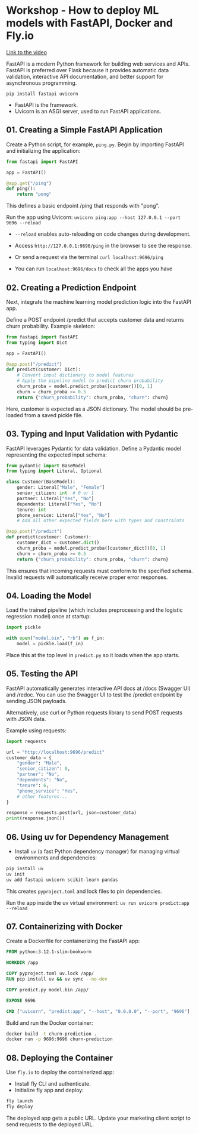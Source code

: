 # Workshop - How to deploy ML models with FastAPI, Docker and Fly.io

[Link to the video](https://www.youtube.com/watch?v=jzGzw98Eikk)

FastAPI is a modern Python framework for building web services and APIs. FastAPI is preferred over Flask because it provides automatic data validation, interactive API documentation, and better support for asynchronous programming.

`pip install fastapi uvicorn`

- FastAPI is the framework.
- Uvicorn is an ASGI server, used to run FastAPI applications.

## 01. Creating a Simple FastAPI Application
Create a Python script, for example, `ping.py`. Begin by importing FastAPI and initializing the application:

```python 
from fastapi import FastAPI

app = FastAPI()

@app.get("/ping")
def ping():
    return "pong"

```

This defines a basic endpoint /ping that responds with "pong".

Run the app using Uvicorn:
`uvicorn ping:app --host 127.0.0.1 --port 9696 --reload`

- `--reload` enables auto-reloading on code changes during development.

- Access `http://127.0.0.1:9696/ping` in the browser to see the response.

- Or send a request via the terminal `curl localhost:9696/ping`

- You can run `localhost:9696/docs` to check all the apps you have

## 02. Creating a Prediction Endpoint
Next, integrate the machine learning model prediction logic into the FastAPI app.

Define a POST endpoint /predict that accepts customer data and returns churn probability.
Example skeleton:

```python
from fastapi import FastAPI
from typing import Dict

app = FastAPI()

@app.post("/predict")
def predict(customer: Dict):
    # Convert input dictionary to model features
    # Apply the pipeline model to predict churn probability
    churn_proba = model.predict_proba([customer])[0, 1]
    churn = churn_proba >= 0.5
    return {"churn_probability": churn_proba, "churn": churn}

```

Here, customer is expected as a JSON dictionary.
The model should be pre-loaded from a saved pickle file.

##  03. Typing and Input Validation with Pydantic
FastAPI leverages Pydantic for data validation. Define a Pydantic model representing the expected input schema:

``` python
from pydantic import BaseModel
from typing import Literal, Optional

class Customer(BaseModel):
    gender: Literal["Male", "Female"]
    senior_citizen: int  # 0 or 1
    partner: Literal["Yes", "No"]
    dependents: Literal["Yes", "No"]
    tenure: int
    phone_service: Literal["Yes", "No"]
    # Add all other expected fields here with types and constraints

@app.post("/predict")
def predict(customer: Customer):
    customer_dict = customer.dict()
    churn_proba = model.predict_proba([customer_dict])[0, 1]
    churn = churn_proba >= 0.5
    return {"churn_probability": churn_proba, "churn": churn}

```

This ensures that incoming requests must conform to the specified schema.
Invalid requests will automatically receive proper error responses.

## 04. Loading the Model
Load the trained pipeline (which includes preprocessing and the logistic regression model) once at startup:

```py
import pickle

with open("model.bin", "rb") as f_in:
    model = pickle.load(f_in)
```

Place this at the top level in `predict.py` so it loads when the app starts.

## 05. Testing the API
FastAPI automatically generates interactive API docs at /docs (Swagger UI) and /redoc.
You can use the Swagger UI to test the /predict endpoint by sending JSON payloads.

Alternatively, use curl or Python requests library to send POST requests with JSON data.

Example using requests:

```python
import requests

url = "http://localhost:9696/predict"
customer_data = {
    "gender": "Male",
    "senior_citizen": 0,
    "partner": "No",
    "dependents": "No",
    "tenure": 6,
    "phone_service": "Yes",
    # other features...
}

response = requests.post(url, json=customer_data)
print(response.json())
```

## 06. Using uv for Dependency Management
- Install `uv` (a fast Python dependency manager) for managing virtual environments and dependencies:

```bash
pip install uv
uv init
uv add fastapi uvicorn scikit-learn pandas
```

This creates `pyproject.toml` and lock files to pin dependencies.

Run the app inside the uv virtual environment:
`uv run uvicorn predict:app --reload`

## 07. Containerizing with Docker
Create a Dockerfile for containerizing the FastAPI app:

```dockerfile
FROM python:3.12.1-slim-bookworm

WORKDIR /app

COPY pyproject.toml uv.lock /app/
RUN pip install uv && uv sync --no-dev

COPY predict.py model.bin /app/

EXPOSE 9696

CMD ["uvicorn", "predict:app", "--host", "0.0.0.0", "--port", "9696"]
```

Build and run the Docker container:

```bash
docker build -t churn-prediction .
docker run -p 9696:9696 churn-prediction
```

## 08. Deploying the Container
Use `fly.io` to deploy the containerized app:

- Install fly CLI and authenticate.
- Initialize fly app and deploy:

```bash
fly launch
fly deploy
```

The deployed app gets a public URL.
Update your marketing client script to send requests to the deployed URL.